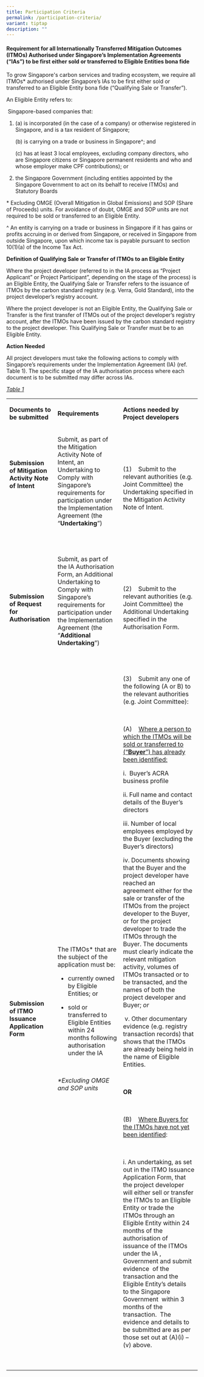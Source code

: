 ```yaml
---
title: Participation Criteria
permalink: /participation-criteria/
variant: tiptap
description: ""
---
```

<h4><strong>Requirement for all Internationally Transferred Mitigation Outcomes (ITMOs) Authorised under Singapore’s Implementation Agreements (“IAs”) to be first either sold or transferred to Eligible Entities bona fide</strong></h4>
<p>To grow Singapore's carbon services and trading ecosystem, we require
all ITMOs* authorised under Singapore’s IAs to be first either sold or
transferred to an Eligible Entity bona fide (“Qualifying Sale or Transfer”).</p>
<p>An Eligible Entity refers to:</p>
<p>&nbsp;Singapore-based companies that:</p>
<ol data-tight="true" class="tight">
<li>
<p>(a) is incorporated (in the case of a company) or otherwise registered
in Singapore, and is a tax resident of Singapore;</p>
<p>(b) is carrying on a trade or business in Singapore^; and</p>
<p>(c) has at least 3 local employees, excluding company directors, who are
Singapore citizens or Singapore permanent residents and who and whose employer
make CPF contributions); or</p>
</li>
<li>
<p>the Singapore Government (including entities appointed by the Singapore
Government to act on its behalf to receive ITMOs) and Statutory Boards</p>
</li>
</ol>
<p>* Excluding OMGE (Overall Mitigation in Global Emissions) and SOP (Share
of Proceeds) units. For avoidance of doubt, OMGE and SOP units are not
required to be sold or transferred to an Eligible Entity.</p>
<p>^ An entity is carrying on a trade or business in Singapore if it has
gains or profits accruing in or derived from Singapore, or received in
Singapore from outside Singapore, upon which income tax is payable pursuant
to section 10(1)(a) of the Income Tax Act.</p>
<p><strong>Definition of Qualifying Sale or Transfer of ITMOs to an Eligible Entity</strong>
</p>
<p>Where the project developer&nbsp;(referred to in the IA process as “Project
Applicant” or Project Participant”, depending on the stage of the process)&nbsp;is
an Eligible Entity, the Qualifying Sale or Transfer refers to the issuance
of ITMOs by the carbon standard registry (e.g. Verra, Gold Standard), into
the project developer’s registry account.</p>
<p>Where the project developer is&nbsp;not&nbsp;an Eligible Entity, the Qualifying
Sale or Transfer is the first transfer of ITMOs out of the project developer’s
registry account, after the ITMOs have been issued by the carbon standard
registry to the project developer. This Qualifying Sale or Transfer must
be to an Eligible Entity.</p>
<p><strong>Action Needed</strong>
</p>
<p>All project developers must take the following actions to comply with
Singapore’s requirements under the Implementation Agreement (IA) (ref.
Table 1). The specific stage of the IA authorisation process where each
document is to be submitted may differ across IAs.</p>
<p><em><u>Table 1</u></em>
</p>
<table style="minWidth: 75px">
<colgroup>
<col>
<col>
<col>
</colgroup>
<tbody>
<tr>
<td rowspan="1" colspan="1">
<p><strong>Documents to be submitted</strong>
</p>
</td>
<td rowspan="1" colspan="1">
<p><strong>Requirements</strong>
</p>
</td>
<td rowspan="1" colspan="1">
<p><strong>Actions needed by Project developers&nbsp;&nbsp;&nbsp;&nbsp;</strong>
</p>
</td>
</tr>
<tr>
<td rowspan="1" colspan="1">
<p><strong>Submission of Mitigation Activity Note of Intent</strong>
</p>
<p>&nbsp;</p>
<p>&nbsp;</p>
</td>
<td rowspan="1" colspan="1">
<p>Submit, as part of the Mitigation Activity Note of Intent, an Undertaking
to Comply with Singapore’s requirements for participation under the Implementation
Agreement (the “<strong>Undertaking</strong>”)&nbsp;&nbsp;&nbsp;&nbsp;</p>
<p>&nbsp;</p>
</td>
<td rowspan="1" colspan="1">
<p>(1)&nbsp;&nbsp;&nbsp; Submit to the relevant authorities (e.g. Joint Committee)
the Undertaking specified in the Mitigation Activity Note of Intent.</p>
</td>
</tr>
<tr>
<td rowspan="1" colspan="1">
<p><strong>Submission of Request for Authorisation</strong>
</p>
</td>
<td rowspan="1" colspan="1">
<p>Submit, as part of the IA Authorisation Form, an Additional Undertaking
to Comply with Singapore’s requirements for participation under the Implementation
Agreement (the “<strong>Additional Undertaking</strong>”)</p>
<p>&nbsp;</p>
</td>
<td rowspan="1" colspan="1">
<p>(2)&nbsp;&nbsp;&nbsp; Submit to the relevant authorities (e.g. Joint Committee)
the Additional Undertaking specified in the Authorisation Form.</p>
</td>
</tr>
<tr>
<td rowspan="1" colspan="1">
<p><strong>Submission of ITMO Issuance Application Form&nbsp;</strong>
</p>
</td>
<td rowspan="1" colspan="1">
<p>The ITMOs* that are the subject of the application must be:</p>
<ul data-tight="true" class="tight">
<li>
<p>currently owned by Eligible Entities; or</p>
</li>
<li>
<p>sold or transferred to Eligible Entities within 24 months following authorisation
under the IA</p>
</li>
</ul>
<p>&nbsp;</p>
<p><em>*Excluding OMGE and SOP units</em>
</p>
</td>
<td rowspan="1" colspan="1">
<p>(3)&nbsp;&nbsp;&nbsp; Submit any one of the following (A or B) to the
relevant authorities (e.g. Joint Committee):&nbsp;</p>
<p>&nbsp;</p>
<p>(A)&nbsp;&nbsp;&nbsp; <u>Where a person to which the ITMOs will be sold or transferred to (“</u><strong><u>Buyer</u></strong><u>”) has already been identified:</u>
</p>
<p></p>
<p>i.&nbsp;&nbsp;Buyer’s ACRA business profile</p>
<p>ii.&nbsp;Full name and contact details of the Buyer’s directors</p>
<p>iii. Number of local employees employed by the Buyer (excluding the Buyer’s
directors)</p>
<p>iv.&nbsp;Documents showing that the Buyer and the project developer have
reached an agreement&nbsp;either for the sale or transfer of the ITMOs
from the project developer to the Buyer, or for the project developer to
trade the ITMOs through the Buyer. The documents must clearly indicate
the relevant mitigation activity, volumes of ITMOs transacted or to be
transacted, and the names of both the project developer and Buyer;&nbsp;<em>or</em>
</p>
<p>&nbsp;v. Other documentary evidence (e.g. registry transaction records)
that shows that the ITMOs are already being held in the name of Eligible
Entities.&nbsp;</p>
<p><strong>&nbsp;</strong>
</p>
<p><strong>OR</strong>
</p>
<p>&nbsp;</p>
<p>(B)&nbsp;&nbsp;&nbsp; <u>Where Buyers for the ITMOs have not yet been identified</u>:</p>
<p>&nbsp;</p>
<p>i. An undertaking, as set out in the ITMO Issuance Application Form, that
the project developer will either sell or transfer the ITMOs to an Eligible
Entity or trade the ITMOs through an Eligible Entity within 24 months of
the authorisation of issuance of the ITMOs under the IA , Government and
submit evidence&nbsp; of the transaction and the Eligible Entity’s details&nbsp;
to the Singapore Government&nbsp; within 3 months of the transaction.&nbsp;
The evidence and details to be submitted are as per those set out at (A)(i)
– (v) above.</p>
<p>&nbsp;</p>
</td>
</tr>
</tbody>
</table>
<p></p>